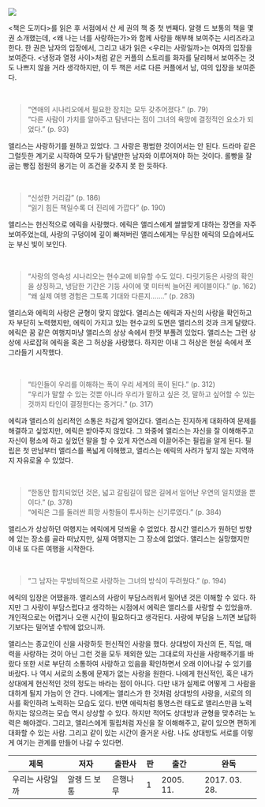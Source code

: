 ![](http://image.yes24.com/momo/TopCate1239/MidCate003/123823994.jpg)

<책은 도끼다>를 읽은 후 서점에서 산 세 권의 책 중 첫 번째다. 알랭 드 보통의 책을 몇 권 소개했는데, <왜 나는 너를 사랑하는가>와 함께 사랑을 해부해 보여주는 시리즈라고 한다. 한 권은 남자의 입장에서, 그리고 내가 읽은 <우리는 사랑일까>는 여자의 입장을 보여준다. <냉정과 열정 사이>처럼 같은 커플의 스토리를 화자를 달리해서 보여주는 것도 나쁘지 않을 거라 생각하지만, 이 두 책은 서로 다른 커플에서 남, 여의 입장을 보여준다.

&nbsp;
> “연애의 시나리오에서 필요한 장치는 모두 갖추어졌다.” (p. 79)  
“다른 사람이 가치를 알아주고 탐낸다는 점이 그녀의 욕망에 결정적인 요소가 되었다.” (p. 93)

앨리스는 사랑하기를 원하고 있었다. 그 사랑은 평범한 것이어서는 안 된다. 드라마 같은 그럴듯한 계기로 시작하여 모두가 탐낼만한 남자와 이루어져야 하는 것이다. 롤빵을 잘 굽는 빵집 점원의 용기는 이 조건을 갖추지 못 한 듯하다.


&nbsp;
> “신성한 거리감” (p. 186)  
“읽기 힘든 책일수록 더 진리에 가깝다” (p. 190)

앨리스는 헌신적으로 에릭을 사랑했다. 에릭은 앨리스에게 쌀쌀맞게 대하는 장면을 자주 보여주었는데, 사랑의 구덩이에 깊이 빠져버린 앨리스에게는 무심한 에릭의 모습에서도 눈 부신 빛이 보인다.

&nbsp;
> “사랑의 영속성 시나리오는 현수교에 비유할 수도 있다. 다릿기둥은 사랑의 확인을 상징하고, 냉담한 기간은 기둥 사이에 몇 미터씩 늘어진 케이블이다.” (p. 162)  
“왜 실제 여행 경험은 그토록 기대와 다른지…….” (p. 283)

앨리스와 에릭의 사랑은 균형이 맞지 않았다. 앨리스는 에릭과 자신의 사랑을 확인하고자 부단히 노력했지만, 에릭이 가지고 있는 현수교의 도면은 앨리스의 것과 크게 달랐다. 에릭은 꿈 같은 여행지마냥 앨리스의 상상 속에서 한껏 부풀려 있었다. 앨리스는 그런 상상에 사로잡혀 에릭을 혹은 그 허상을 사랑했다. 하지만 이내 그 허상은 현실 속에서 쪼그라들기 시작했다.

&nbsp;
> “타인들이 우리를 이해하는 폭이 우리 세계의 폭이 된다.” (p. 312)  
“우리가 말할 수 있는 것뿐 아니라 우리가 말하고 싶은 것, 말하고 싶어할 수 있는 것까지 타인이 결정한다는 증거다.” (p. 317)

에릭과 앨리스의 심리적인 소통은 차갑게 얼어갔다. 앨리스는 진지하게 대화하여 문제를 해결하고 싶었지만, 에릭은 받아주지 않았다. 그 와중에 앨리스는 자신을 잘 이해해주고 자신이 평소에 하고 싶었던 말을 할 수 있게 자연스레 이끌어주는 필립을 알게 된다. 필립은 첫 만남부터 앨리스를 폭넓게 이해했고, 앨리스는 에릭의 사려가 닿지 않는 지역까지 자유로울 수 있었다.

&nbsp;
> “한동안 합치되었던 것은, 넓고 갈림길이 많은 길에서 일어난 우연의 일치였을 뿐이다.” (p. 378)  
“에릭은 그를 둘러싼 희망 사항들이 투사하는 신기루였다.” (p. 384)

앨리스가 상상하던 여행지는 에릭에게 덧씌울 수 없었다. 잠시간 앨리스가 원하던 방향에 있는 장소를 골라 떠났지만, 실제 여행지는 그 장소에 없었다. 앨리스는 실망했지만 이내 또 다른 여행을 시작한다.

&nbsp;
> “그 남자는 무방비적으로 사랑하는 그녀의 방식이 두려웠다.” (p. 194)

에릭의 입장은 어땠을까. 앨리스의 사랑이 부담스러워서 밀어낸 것은 이해할 수 있다. 하지만 그 사랑이 부담스럽다고 생각하는 시점에서 에릭은 앨리스를 사랑할 수 있었을까. 개인적으로는 어렵거나 오랜 시간이 필요하다고 생각된다. 사랑에 부담을 느끼면 보답하기보다는 밀어낼 수밖에 없으니까.


앨리스는 종교인이 신을 사랑하듯 헌신적인 사랑을 했다. 상대방이 자신의 돈, 직업, 매력을 사랑하는 것이 아닌 그런 것을 모두 제외한 있는 그대로의 자신을 사랑해주기를 바랐다 또한 서로 부단히 소통하여 사랑하고 있음을 확인하면서 오래 이어나갈 수 있기를 바랐다.
나 역시 서로의 소통에 문제가 없는 사랑을 원한다. 나에게 헌신적인, 혹은 내가 상대에게 헌신적인 것의 정도는 바라는 점이 아니다. 다만 내가 실제로 어떻게 그 사람을 대하게 될지 가늠이 안 간다. 나에게는 앨리스가 한 것처럼 상대방의 사랑을, 서로의 의사를 확인하려 노력하는 모습도 있다. 반면 에릭처럼 퉁명스런 태도로 앨리스만큼 노력하지는 않으려는 모습 역시 상상할 수 있다. 하지만 적어도 상대방과 균형을 맞추려는 노력은 해야겠다.
그리고, 앨리스에게 필립처럼 자신을 잘 이해해주고, 같이 있으면 편하게 대화할 수 있는 사람. 그리고 같이 있는 시간이 즐거운 사람. 나도 상대방도 서로를 이렇게 여기는 관계를 만들어 나갈 수 있다면.

|제목|저자|출판사|판|출간|완독|
|------|---|---|---|---|---|
|우리는 사랑일까|알랭 드 보통|은행나무|1|2005. 11.|2017. 03. 28.|
